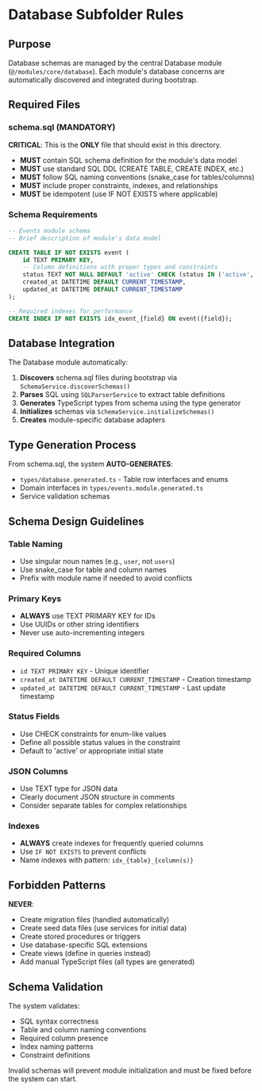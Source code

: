 # Database Subfolder Rules

## Purpose
Database schemas are managed by the central Database module (`@/modules/core/database`). Each module's database concerns are automatically discovered and integrated during bootstrap.

## Required Files

### schema.sql (MANDATORY)
**CRITICAL**: This is the **ONLY** file that should exist in this directory.

- **MUST** contain SQL schema definition for the module's data model
- **MUST** use standard SQL DDL (CREATE TABLE, CREATE INDEX, etc.)
- **MUST** follow SQL naming conventions (snake_case for tables/columns)
- **MUST** include proper constraints, indexes, and relationships
- **MUST** be idempotent (use IF NOT EXISTS where applicable)

### Schema Requirements

```sql
-- Events module schema
-- Brief description of module's data model

CREATE TABLE IF NOT EXISTS event (
    id TEXT PRIMARY KEY,
    -- Column definitions with proper types and constraints
    status TEXT NOT NULL DEFAULT 'active' CHECK (status IN ('active', 'inactive', 'suspended')),
    created_at DATETIME DEFAULT CURRENT_TIMESTAMP,
    updated_at DATETIME DEFAULT CURRENT_TIMESTAMP
);

-- Required indexes for performance
CREATE INDEX IF NOT EXISTS idx_event_{field} ON event({field});
```

## Database Integration

The Database module automatically:
1. **Discovers** schema.sql files during bootstrap via `SchemaService.discoverSchemas()`
2. **Parses** SQL using `SQLParserService` to extract table definitions
3. **Generates** TypeScript types from schema using the type generator
4. **Initializes** schemas via `SchemaService.initializeSchemas()`
5. **Creates** module-specific database adapters

## Type Generation Process

From schema.sql, the system **AUTO-GENERATES**:
- `types/database.generated.ts` - Table row interfaces and enums
- Domain interfaces in `types/events.module.generated.ts` 
- Service validation schemas

## Schema Design Guidelines

### Table Naming
- Use singular noun names (e.g., `user`, not `users`)
- Use snake_case for table and column names
- Prefix with module name if needed to avoid conflicts

### Primary Keys
- **ALWAYS** use TEXT PRIMARY KEY for IDs
- Use UUIDs or other string identifiers
- Never use auto-incrementing integers

### Required Columns
- `id TEXT PRIMARY KEY` - Unique identifier
- `created_at DATETIME DEFAULT CURRENT_TIMESTAMP` - Creation timestamp
- `updated_at DATETIME DEFAULT CURRENT_TIMESTAMP` - Last update timestamp

### Status Fields
- Use CHECK constraints for enum-like values
- Define all possible status values in the constraint
- Default to 'active' or appropriate initial state

### JSON Columns
- Use TEXT type for JSON data
- Clearly document JSON structure in comments
- Consider separate tables for complex relationships

### Indexes
- **ALWAYS** create indexes for frequently queried columns
- Use `IF NOT EXISTS` to prevent conflicts
- Name indexes with pattern: `idx_{table}_{column(s)}`

## Forbidden Patterns

**NEVER**:
- Create migration files (handled automatically)
- Create seed data files (use services for initial data)
- Create stored procedures or triggers
- Use database-specific SQL extensions
- Create views (define in queries instead)
- Add manual TypeScript files (all types are generated)

## Schema Validation

The system validates:
- SQL syntax correctness
- Table and column naming conventions
- Required column presence
- Index naming patterns
- Constraint definitions

Invalid schemas will prevent module initialization and must be fixed before the system can start.